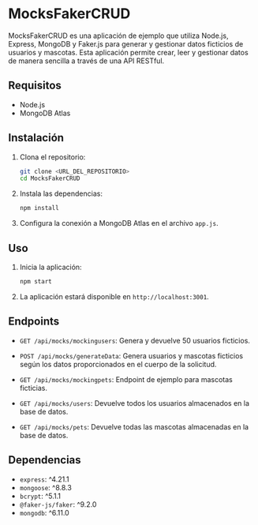 # MocksFakerCRUD

MocksFakerCRUD es una aplicación de ejemplo que utiliza Node.js, Express, MongoDB y Faker.js para generar y gestionar datos ficticios de usuarios y mascotas. Esta aplicación permite crear, leer y gestionar datos de manera sencilla a través de una API RESTful.

## Requisitos

- Node.js
- MongoDB Atlas

## Instalación

1. Clona el repositorio:

    ```sh
    git clone <URL_DEL_REPOSITORIO>
    cd MocksFakerCRUD
    ```

2. Instala las dependencias:

    ```sh
    npm install
    ```

3. Configura la conexión a MongoDB Atlas en el archivo `app.js`.

## Uso

1. Inicia la aplicación:

    ```sh
    npm start
    ```

2. La aplicación estará disponible en `http://localhost:3001`.

## Endpoints

- `GET /api/mocks/mockingusers`: Genera y devuelve 50 usuarios ficticios.

- `POST /api/mocks/generateData`: Genera usuarios y mascotas ficticios según los datos proporcionados en el cuerpo de la solicitud.

- `GET /api/mocks/mockingpets`: Endpoint de ejemplo para mascotas ficticias.

- `GET /api/mocks/users`: Devuelve todos los usuarios almacenados en la base de datos.

- `GET /api/mocks/pets`: Devuelve todas las mascotas almacenadas en la base de datos.

## Dependencias

- `express`: ^4.21.1
- `mongoose`: ^8.8.3
- `bcrypt`: ^5.1.1
- `@faker-js/faker`: ^9.2.0
- `mongodb`: ^6.11.0
